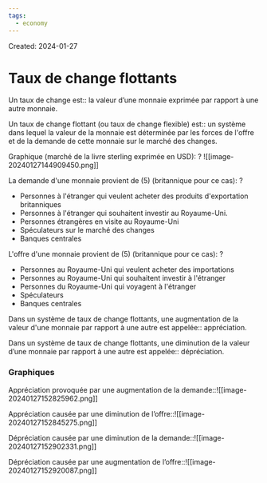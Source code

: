 ```yaml
---
tags:
  - economy
---
```

Created: 2024-01-27

# Taux de change flottants

Un taux de change est:: la valeur d’une monnaie exprimée par rapport à une autre monnaie.
<!--SR:!2024-02-06,2,190-->

Un taux de change flottant (ou taux de change flexible) est:: un système dans lequel la valeur de la monnaie est déterminée par les forces de l'offre et de la demande de cette monnaie sur le marché des changes.
<!--SR:!2024-02-09,4,210-->

Graphique (marché de la livre sterling exprimée en USD):
?
![[image-20240127144909450.png]]
<!--SR:!2024-02-13,9,250-->


La demande d'une monnaie provient de (5) (britannique pour ce cas):
?
- Personnes à l'étranger qui veulent acheter des produits d'exportation britanniques
- Personnes à l'étranger qui souhaitent investir au Royaume-Uni.
- Personnes étrangères en visite au Royaume-Uni
- Spéculateurs sur le marché des changes
- Banques centrales
<!--SR:!2024-02-08,4,230-->

L'offre d'une monnaie provient de (5) (britannique pour ce cas):
?
- Personnes au Royaume-Uni qui veulent acheter des importations
- Personnes au Royaume-Uni qui souhaitent investir à l'étranger
- Personnes du Royaume-Uni qui voyagent à l'étranger
- Spéculateurs
- Banques centrales
<!--SR:!2024-02-07,2,210-->

Dans un système de taux de change flottants, une augmentation de la valeur d'une monnaie par rapport à une autre est appelée:: appréciation.
<!--SR:!2024-02-13,9,250-->

Dans un système de taux de change flottants, une diminution de la valeur d’une monnaie par rapport à une autre est appelée:: dépréciation.
<!--SR:!2024-02-12,8,250-->


### Graphiques
Appréciation provoquée par une augmentation de la demande::![[image-20240127152825962.png]]
<!--SR:!2024-02-12,8,250-->

Appréciation causée par une diminution de l’offre::![[image-20240127152845275.png]]
<!--SR:!2024-02-13,9,250-->

Dépréciation causée par une diminution de la demande::![[image-20240127152902331.png]]
<!--SR:!2024-02-14,10,250-->

Dépréciation causée par une augmentation de l’offre::![[image-20240127152920087.png]]
<!--SR:!2024-02-12,8,250-->

